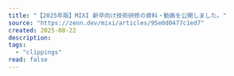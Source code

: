 ```yaml
---
title: "【2025年版】MIXI 新卒向け技術研修の資料・動画を公開しました。"
source: "https://zenn.dev/mixi/articles/95e0d0477c1ed7"
created: 2025-08-22
description:
tags:
  - "clippings"
read: false
---
```

